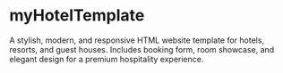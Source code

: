 # myHotelTemplate
A stylish, modern, and responsive HTML website template for hotels, resorts, and guest houses. Includes booking form, room showcase, and elegant design for a premium hospitality experience.
